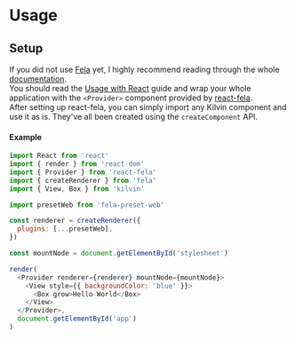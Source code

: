 # Usage

## Setup

If you did not use [Fela](https://github.com/rofrischmann/fela/) yet, I highly recommend reading through the whole [documentation](http://fela.js.org).<br>
You should read the [Usage with React](http://fela.js.org/docs/guides/UsageWithReact.html) guide and wrap your whole application with the `<Provider>` component provided by [react-fela](https://github.com/rofrischmann/fela/tree/master/packages/react-fela).
<br>
After setting up react-fela, you can simply import any Kilvin component and use it as is. They've all been created using the `createComponent` API.

#### Example

```javascript
import React from 'react'
import { render } from 'react-dom'
import { Provider } from 'react-fela'
import { createRenderer } from 'fela'
import { View, Box } from 'kilvin'

import presetWeb from 'fela-preset-web'

const renderer = createRenderer({
  plugins: [...presetWeb],
})

const mountNode = document.getElementById('stylesheet')

render(
  <Provider renderer={renderer} mountNode={mountNode}>
    <View style={{ backgroundColor: 'blue' }}>
      <Box grow>Hello World</Box>
    </View>
  </Provider>,
  document.getElementById('app')
)
```
